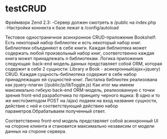 testCRUD
========
Фреймворк Zend 2.3:
-Сервер должен смотреть в /public на index.php
-Настройки коннекта к базе лежат в /config/autoload

Тестовое одностраничное асинхронное CRUD-приложение Bookshelf:
Есть некоторый набор библиотек и есть некоторый набор книг.
Библиотеки объединяют в себе книги. Каждая библиотека может содержать любой произвольный набор книг, 
соответственно каждая книга может принадлежать n библиотекам.
Логика приложения следующая:
back-end модель данных представляет собой ORM, которая содержит в себе 2 сущности:
Library и Book - асинхронный(ajax+jquery) CRUD. Каждая сущность-библиотека содержит в себе набор 
принадлежащих ей сущностей-книг.
Листалка библиотек реализована как jquery-плагин (/public/js/libToggle.js)
Как итог мы имеем максимально гибкую back-end ORM-модель, реализованную с точки зрения front-end разработчика
по принципу черного ящика: 
В одно и то же место(методом POST на /ajax) подаем на вход название сущности, действие с ней и 
соответствующий действию набор параметров.Обрабатываем полученный ответ.

Соответственно front-end модель представляет собой асинхронный UI на стороне клиента  и 
становится максимально независим от модели данных на стороне сервера.  
